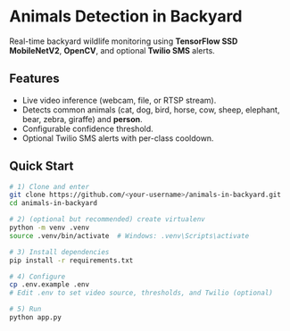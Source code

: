 # Animals Detection in Backyard

Real-time backyard wildlife monitoring using **TensorFlow SSD MobileNetV2**, **OpenCV**, and optional **Twilio SMS** alerts.  

## Features
- Live video inference (webcam, file, or RTSP stream).
- Detects common animals (cat, dog, bird, horse, cow, sheep, elephant, bear, zebra, giraffe) and **person**.
- Configurable confidence threshold.
- Optional Twilio SMS alerts with per-class cooldown.

## Quick Start
```bash
# 1) Clone and enter
git clone https://github.com/<your-username>/animals-in-backyard.git
cd animals-in-backyard

# 2) (optional but recommended) create virtualenv
python -m venv .venv
source .venv/bin/activate  # Windows: .venv\Scripts\activate

# 3) Install dependencies
pip install -r requirements.txt

# 4) Configure
cp .env.example .env
# Edit .env to set video source, thresholds, and Twilio (optional)

# 5) Run
python app.py
